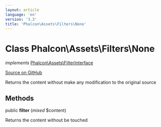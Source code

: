 ```yaml
---
layout: article
language: 'en'
version: '3.3'
title: 'Phalcon\Assets\Filters\None'
---
```

# Class **Phalcon\Assets\Filters\None**

*implements* [Phalcon\Assets\FilterInterface](/3.3/en/api/Phalcon_Assets_FilterInterface)

<a href="https://github.com/phalcon/cphalcon/tree/v3.3.0/phalcon/assets/filters/none.zep" class="btn btn-default btn-sm">Source on GitHub</a>

Returns the content without make any modification to the original source


## Methods
public  **filter** (*mixed* $content)

Returns the content without be touched



